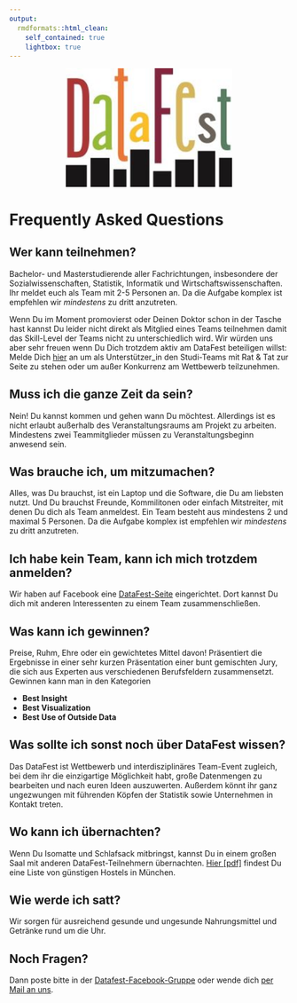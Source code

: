 ```yaml
---
output:
  rmdformats::html_clean:
    self_contained: true
    lightbox: true
---
```


<style type="text/css">
small {
  font-size: 7px
}
</style>

<center>
<img src="files/Datafest_01_150304_small.jpg" style="width: 300px;"/>
</center>

# Frequently Asked Questions

## Wer kann teilnehmen?

Bachelor- und Masterstudierende aller Fachrichtungen, insbesondere der Sozialwissenschaften, Statistik, Informatik und Wirtschaftswissenschaften. Ihr meldet euch als Team mit 2-5 Personen an.
Da die Aufgabe komplex ist empfehlen wir *mindestens* zu dritt anzutreten.

Wenn Du im Moment promovierst oder Deinen Doktor schon in der Tasche hast kannst Du leider nicht direkt als Mitglied eines Teams teilnehmen damit das Skill-Level der Teams nicht zu unterschiedlich wird.
Wir würden uns aber sehr freuen wenn Du Dich trotzdem aktiv am DataFest beteiligen willst: Melde Dich [hier](https://docs.google.com/forms/d/1Tjf1SnE2yoNtZb12bJeKORQe0fiY5Qi67w0MA-igGag/viewform) an um als Unterstützer_in den Studi-Teams mit Rat & Tat zur Seite zu stehen oder um außer Konkurrenz am Wettbewerb teilzunehmen.


## Muss ich die ganze Zeit da sein?

Nein! Du kannst kommen und gehen wann Du möchtest. Allerdings ist es nicht erlaubt außerhalb des Veranstaltungsraums am Projekt zu arbeiten. Mindestens zwei Teammitglieder müssen zu Veranstaltungsbeginn anwesend sein.

## Was brauche ich, um mitzumachen?

Alles, was Du brauchst, ist ein Laptop und die Software, die Du am liebsten nutzt.
Und Du brauchst Freunde, Kommilitonen oder einfach Mitstreiter, mit denen Du dich als Team anmeldest. Ein Team besteht aus mindestens 2 und maximal 5 Personen. Da die Aufgabe komplex ist empfehlen wir *mindestens* zu dritt anzutreten.

## Ich habe kein Team, kann ich mich trotzdem anmelden?

Wir haben auf Facebook eine [DataFest-Seite](https://www.facebook.com/groups/DataFestGermany/) eingerichtet. Dort kannst Du dich mit anderen Interessenten zu einem Team zusammenschließen.

## Was kann ich gewinnen?

Preise, Ruhm, Ehre oder ein gewichtetes Mittel davon!
Präsentiert die Ergebnisse in einer sehr kurzen Präsentation einer bunt gemischten Jury, die sich aus Experten aus verschiedenen Berufsfeldern zusammensetzt. Gewinnen kann man in den Kategorien

- __Best Insight__
- __Best Visualization__
- __Best Use of Outside Data__

## Was sollte ich sonst noch über DataFest wissen?

Das DataFest ist Wettbewerb und interdisziplinäres Team-Event zugleich, bei dem ihr die einzigartige Möglichkeit habt, große Datenmengen zu bearbeiten und nach euren Ideen auszuwerten. Außerdem könnt ihr ganz ungezwungen mit führenden Köpfen der Statistik sowie Unternehmen in Kontakt treten.

## Wo kann ich übernachten?

Wenn Du Isomatte und Schlafsack mitbringst, kannst Du in einem großen Saal mit anderen DataFest-Teilnehmern übernachten. [Hier [pdf]](files/Uebernachtungsadressen.pdf) findest Du eine Liste von günstigen Hostels in München.

## Wie werde ich satt?

Wir sorgen für ausreichend gesunde und ungesunde Nahrungsmittel und Getränke rund um die Uhr.

## Noch Fragen?

Dann poste bitte in der [Datafest-Facebook-Gruppe](https://www.facebook.com/groups/DataFestGermany/) oder wende dich [per Mail an uns](mailto:datafest@stat.uni-muenchen.de).
